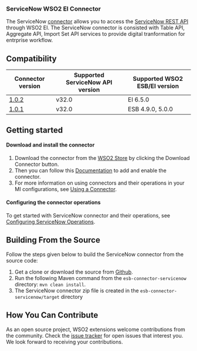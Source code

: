 ### ServiceNow WSO2 EI Connector

The ServiceNow [connector](https://ei.docs.wso2.com/en/latest/micro-integrator/references/connectors/servicenow-connector/servicenow-overview/) allows you to access the [ServiceNow REST API](https://developer.servicenow.com/dev.do#!/reference/api/utah/rest/c_ImportSetAPI) through WSO2 EI. The ServiceNow connector is consisted with Table API, Aggregate API, Import Set API services to provide digital tranformation for entrprise workflow.
## Compatibility

| Connector version | Supported ServiceNow API version | Supported WSO2 ESB/EI version |
| ------------- | ------------- | ------------- |
| [1.0.2](https://github.com/wso2-extensions/esb-connector-servicenow/tree/org.wso2.carbon.connector.servicenow-1.0.2) | v32.0 | EI 6.5.0 |
| [1.0.1](https://github.com/wso2-extensions/esb-connector-servicenow/tree/org.wso2.carbon.connector.servicenow-1.0.1) | v32.0 | ESB 4.9.0, 5.0.0 |

## Getting started

#### Download and install the connector

1. Download the connector from the [WSO2 Store](https://store.wso2.com/store/assets/esbconnector/details/74999163-6706-41f6-a564-61479b99918f) by clicking the Download Connector button.
2. Then you can follow this [Documentation](https://ei.docs.wso2.com/en/7.0.0/micro-integrator/develop/intro-integration-development/) to add and enable the connector.
3. For more information on using connectors and their operations in your MI configurations, see [Using a Connector](https://ei.docs.wso2.com/en/latest/micro-integrator/develop/integration-development-kickstart/).


#### Configuring the connector operations

To get started with ServiceNow connector and their operations, see [Configuring ServiceNow Operations](docs/config.md).


## Building From the Source

Follow the steps given below to build the ServiceNow connector from the source code:

1. Get a clone or download the source from [Github](https://github.com/wso2-extensions/esb-connector-servicenow).
2. Run the following Maven command from the `esb-connector-servicenow` directory: `mvn clean install`.
3. The ServiceNow connector zip file is created in the `esb-connector-servicenow/target` directory

## How You Can Contribute

As an open source project, WSO2 extensions welcome contributions from the community.
Check the [issue tracker](https://github.com/wso2-extensions/esb-connector-servicenow/issues) for open issues that interest you. We look forward to receiving your contributions.
